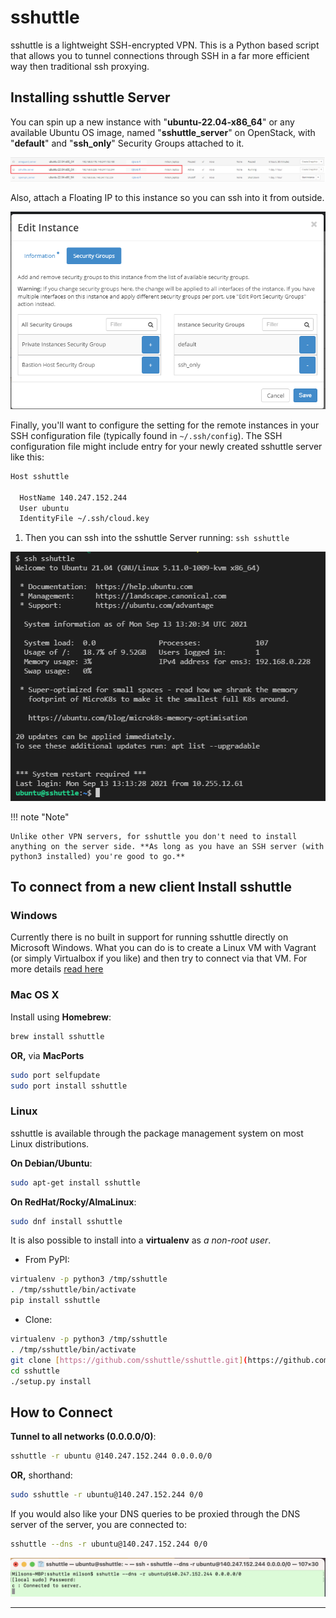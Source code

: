 # sshuttle

sshuttle is a lightweight SSH-encrypted VPN. This is a Python based script that
allows you to tunnel connections through SSH in a far more efficient way then
traditional ssh proxying.

## Installing sshuttle Server

You can spin up a new instance with "**ubuntu-22.04-x86_64**" or any available
Ubuntu OS image, named "**sshuttle_server**" on OpenStack, with
"**default**" and "**ssh_only**" Security Groups attached to it.

![Available instances](images/available_instances.png)

Also, attach a Floating IP to this instance so you can ssh into it from outside.

![Security Groups](images/security_groups.png)

Finally, you'll want to configure the setting for the remote instances in your
SSH configuration file (typically found in `~/.ssh/config`). The SSH
configuration file might include entry for your newly created sshuttle server
like this:

```sh
Host sshuttle

  HostName 140.247.152.244
  User ubuntu
  IdentityFile ~/.ssh/cloud.key
```

1. Then you can ssh into the sshuttle Server running: `ssh sshuttle`

![SSH sshuttle server](images/ssh_server.png)

!!! note "Note"

    Unlike other VPN servers, for sshuttle you don't need to install
    anything on the server side. **As long as you have an SSH server (with
    python3 installed) you're good to go.**

## To connect from a new client Install sshuttle

### Windows

Currently there is no built in support for running sshuttle directly on
Microsoft Windows. What you can do is to create a Linux VM with Vagrant (or
simply Virtualbox if you like) and then try to connect via that VM. For more
details [read here](https://sshuttle.readthedocs.io/en/stable/windows.html)

### Mac OS X

Install using **Homebrew**:

```sh
brew install sshuttle
```

**OR,** via **MacPorts**

```sh
sudo port selfupdate
sudo port install sshuttle
```

### Linux

sshuttle is available through the package management system on most Linux distributions.

**On Debian/Ubuntu**:

```sh
sudo apt-get install sshuttle
```

**On RedHat/Rocky/AlmaLinux**:

```sh
sudo dnf install sshuttle
```

It is also possible to install into a **virtualenv** as _a non-root user_.

-   From PyPI:

```sh
virtualenv -p python3 /tmp/sshuttle
. /tmp/sshuttle/bin/activate
pip install sshuttle
```

-   Clone:

```sh
virtualenv -p python3 /tmp/sshuttle
. /tmp/sshuttle/bin/activate
git clone [https://github.com/sshuttle/sshuttle.git](https://github.com/sshuttle/sshuttle.git)
cd sshuttle
./setup.py install
```

## How to Connect

**Tunnel to all networks (0.0.0.0/0)**:

```sh
sshuttle -r ubuntu @140.247.152.244 0.0.0.0/0
```

**OR,** shorthand:

```sh
sudo sshuttle -r ubuntu@140.247.152.244 0/0
```

If you would also like your DNS queries to be proxied through the DNS server of
the server, you are connected to:

```sh
sshuttle --dns -r ubuntu@140.247.152.244 0/0
```

![sshuttle Client connected](images/client_connected.png)

---
